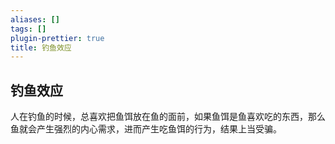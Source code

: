 ```yaml
---
aliases: []
tags: []
plugin-prettier: true
title: 钓鱼效应
---
```


## 钓鱼效应

人在钓鱼的时候，总喜欢把鱼饵放在鱼的面前，如果鱼饵是鱼喜欢吃的东西，那么鱼就会产生强烈的内心需求，进而产生吃鱼饵的行为，结果上当受骗。
